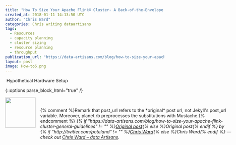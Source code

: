 ```yaml
---
title: "How To Size Your Apache Flink® Cluster- A Back-of-the-Envelope Calculation"
created_at: 2018-01-11 14:13:50 UTC
author: "Chris Ward"
categories: Chris writing dataartisans
tags: 
  - Resources
  - capacity planning
  - cluster sizing
  - resource planning
  - throughput
publication_url: "https://data-artisans.com/blog/how-to-size-your-apache-flink-cluster-general-guidelines"
layout: post
image: How-to6.png
---
```

&nbsp;Hypothetical Hardware Setup


{::options parse_block_html="true" /}
<div class="author">
   <img src="http://www.rss-specifications.com/rss-spec-rss.gif" style="width: 96px; height: 96;">
   <span style="position: absolute; padding: 32px 15px;">{% comment %}Remark that post_url refers to the *original* post url, not Jekyll's post_url variable. Moreover, planet.rb preprocesses the substitutions with Mustache.{% endcomment %}
      <i>{% if "https://data-artisans.com/blog/how-to-size-your-apache-flink-cluster-general-guidelines" != "" %}<a href="https://data-artisans.com/blog/how-to-size-your-apache-flink-cluster-general-guidelines">Original post</a>{% else %}Original post{% endif %} by {% if "http://twitter.com/poteland" != "" %}<a href="http://twitter.com/poteland">Chris Ward</a>{% else %}Chris Ward{% endif %} &mdash; check out <a href="https://data-artisans.com">Chris Ward – data Artisans</a>.</i>
  </span>
</div>
